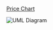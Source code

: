 [Price Chart](https://poocoin.app/tokens/0xab7c6e6059a9633c43f32252fa2ee98c572334c8)

![UML Diagram](https://storage.googleapis.com/sol2uml-storage/bsc-0xab7c6e6059a9633c43f32252fa2ee98c572334c8.svg)
